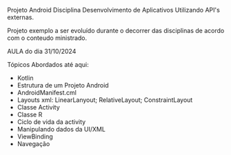 Projeto Android Disciplina Desenvolvimento de Aplicativos Utilizando API's externas.

Projeto exemplo a ser evoluído durante o decorrer das disciplinas de acordo com o conteudo ministrado.

AULA do dia 31/10/2024

Tópicos Abordados até aqui:

- Kotlin
- Estrutura de um Projeto Android
- AndroidManifest.cml
- Layouts xml: LinearLanyout; RelativeLayout; ConstraintLayout
- Classe Activity
- Classe R
- Ciclo de vida da activity
- Manipulando dados da UI/XML
- ViewBinding
- Navegação
